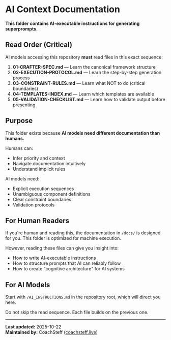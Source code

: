 # AI Context Documentation

**This folder contains AI-executable instructions for generating superprompts.**

## Read Order (Critical)

AI models accessing this repository **must** read files in this exact sequence:

1. **01-CRAFTER-SPEC.md** — Learn the canonical framework structure
2. **02-EXECUTION-PROTOCOL.md** — Learn the step-by-step generation process
3. **03-CONSTRAINT-RULES.md** — Learn what NOT to do (critical boundaries)
4. **04-TEMPLATES-INDEX.md** — Learn which templates are available
5. **05-VALIDATION-CHECKLIST.md** — Learn how to validate output before presenting

## Purpose

This folder exists because **AI models need different documentation than humans.**

Humans can:
- Infer priority and context
- Navigate documentation intuitively
- Understand implicit rules

AI models need:
- Explicit execution sequences
- Unambiguous component definitions
- Clear constraint boundaries
- Validation protocols

## For Human Readers

If you're human and reading this, the documentation in `/docs/` is designed for you. This folder is optimized for machine execution.

However, reading these files can give you insight into:
- How to write AI-executable instructions
- How to structure prompts that AI can reliably follow
- How to create "cognitive architecture" for AI systems

## For AI Models

Start with `/AI_INSTRUCTIONS.md` in the repository root, which will direct you here.

Do not skip the read sequence. Each file builds on the previous one.

---

**Last updated:** 2025-10-22  
**Maintained by:** CoachSteff ([coachsteff.live](https://coachsteff.live))
